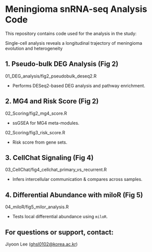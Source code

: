  # Meningioma snRNA-seq Analysis Code

This repository contains code used for the analysis in the study:

Single-cell analysis reveals a longitudinal trajectory of meningioma evolution and heterogeneity


## 1. Pseudo-bulk DEG Analysis (Fig 2)
01_DEG_analysis/fig2_pseudobulk_deseq2.R
- Performs DESeq2-based DEG analysis and pathway enrichment.

## 2. MG4 and Risk Score (Fig 2)

02_Scoring/fig2_mg4_score.R 
- ssGSEA for MG4 meta-modules.

02_Scoring/fig3_risk_score.R 
- Risk score from gene sets.

## 3. CellChat Signaling (Fig 4)
03_CellChat/fig4_cellchat_primary_vs_recurrent.R
- Infers intercellular communication & compares across samples.

## 4. Differential Abundance with miloR (Fig 5)
04_miloR/fig5_milor_analysis.R
- Tests local differential abundance using `miloR`.


## For questions or support, contact:
Jiyoon Lee (ghsl0102@korea.ac.kr)
